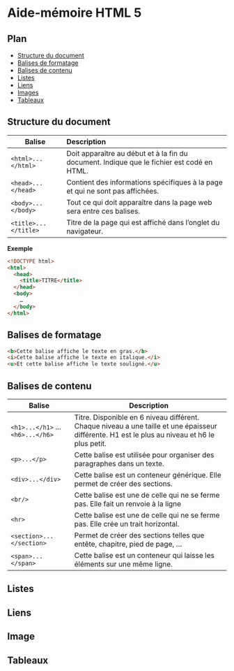 # Aide-mémoire HTML 5

## Plan
- [Structure du document](#structure-du-document)
- [Balises de formatage](#balises-de-formatage)
- [Balises de contenu](#balises-de-contenu)
- [Listes](#listes)
- [Liens](#liens)
- [Images](#images)
- [Tableaux](#tableaux)

## Structure du document

| Balise                   | Description                                                  |
| ------------------------ | :----------------------------------------------------------- |
| ```<html>...</html>```   | Doit apparaître au début et à la fin du document. Indique que le fichier est codé en HTML. |
| ```<head>...</head>```   | Contient des informations spécifiques à la page et qui ne sont pas affichées. |
| ```<body>...</body>```   | Tout ce qui doit apparaître dans la page web sera entre ces balises. |
| ```<title>...</title>``` | Titre de la page qui est affiché dans l’onglet du navigateur. |

**Exemple**

```html
<!DOCTYPE html>
<html>
  <head>
  	<title>TITRE</title>
  </head>
  <body>
    …
  </body>
</html>
```

## Balises de formatage

```html
<b>Cette balise affiche le texte en gras.</b>
<i>Cette balise affiche le texte en italique.</i>
<u>Et cette balise affiche le texte souligné.</u>
```

## Balises de contenu

| Balise                                    | Description                                                  |
| ----------------------------------------- | ------------------------------------------------------------ |
| ```<h1>...</h1>``` ... ```<h6>...</h6>``` | Titre. Disponible en 6 niveau différent. Chaque niveau a une taille et une épaisseur différente. H1 est le plus au niveau et h6 le plus petit. |
| ```<p>...</p>```                          | Cette balise est utilisée pour organiser des paragraphes dans un texte. |
| ```<div>...</div>```                      | Cette balise est un conteneur générique. Elle permet de créer des sections. |
| ```<br/>```                               | Cette balise est une de celle qui ne se ferme pas. Elle fait un renvoie à la ligne |
| ```<hr>```                                | Cette balise est une de celle qui ne se ferme pas. Elle crée un trait horizontal. |
| ```<section>...</section>```              | Permet de créer des sections telles que entête, chapitre, pied de page, … |
| ```<span>...</span>```                    | Cette balise est un conteneur qui laisse les éléments sur une même ligne. |

## Listes

## Liens

## Image

## Tableaux